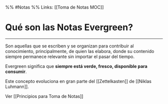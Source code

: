 %% #Notas %%
Links: [[Toma de Notas MOC]]

# Qué son las Notas Evergreen?
---

Son aquellas que se escriben y se organizan para contribuir al conocimiento, principalmente, de quien las elabora, donde su contenido siempre permanece relevante sin importar el pasar del tiempo.

Evergreen significa que **siempre está verde, fresco, disponible para consumir**.

Este concepto evoluciona en gran parte del [[Zettelkasten]] de [[Niklas Luhmann]].

Ver [[Principios para Toma de Notas]]
